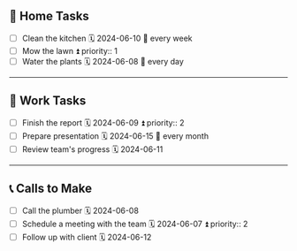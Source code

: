 ## 🏡 Home Tasks
- [ ] Clean the kitchen 🗓 2024-06-10 🔁 every week
- [ ] Mow the lawn ⏫ priority:: 1
- [ ] Water the plants 🗓 2024-06-08 🔁 every day

---
## 💼 Work Tasks
- [ ] Finish the report 🗓 2024-06-09 ⏫ priority:: 2
- [ ] Prepare presentation 🗓 2024-06-15 🔁 every month
- [ ] Review team's progress 🗓 2024-06-11

---

## 📞 Calls to Make
- [ ] Call the plumber 🗓 2024-06-08
- [ ] Schedule a meeting with the team 🗓 2024-06-07 ⏫ priority:: 2
- [ ] Follow up with client 🗓 2024-06-12
